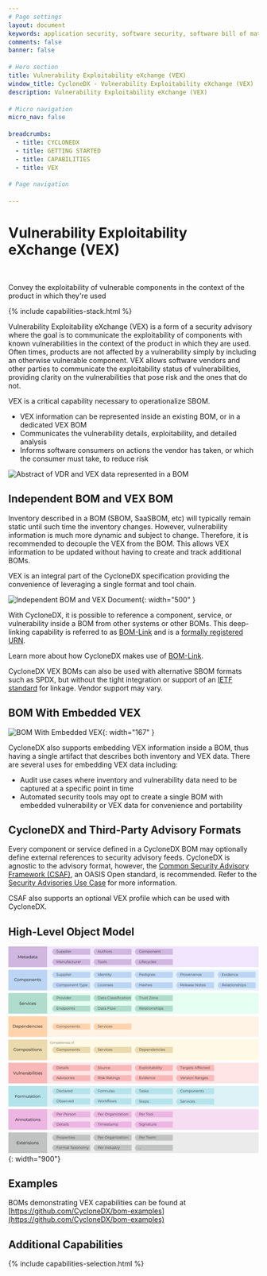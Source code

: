 ```yaml
---
# Page settings
layout: document
keywords: application security, software security, software bill of material, SBOM, BOM, HBOM, VEX, VDR, open source, supply chain, specification, spdx, license, package url, purl, cpe
comments: false
banner: false

# Hero section
title: Vulnerability Exploitability eXchange (VEX)
window_title: CycloneDX - Vulnerability Exploitability eXchange (VEX)
description: Vulnerability Exploitability eXchange (VEX)

# Micro navigation
micro_nav: false

breadcrumbs:
  - title: CYCLONEDX
  - title: GETTING STARTED
  - title: CAPABILITIES
  - title: VEX

# Page navigation
    
---
```


# Vulnerability Exploitability eXchange (VEX)

&nbsp;<!-- without this hack, the dropdown menu has issues due to h1 and h2 happening right after each other -->

<div id="capabilities-section">
<p class="large-quote">Convey the exploitability of vulnerable components in the context of the product in which they're used</p>
{% include capabilities-stack.html %}
</div>

Vulnerability Exploitability eXchange (VEX) is a form of a security advisory where the goal is to communicate the exploitability
of components with known vulnerabilities in the context of the product in which they are used. Often times, products 
are not affected by a vulnerability simply by including an otherwise vulnerable component. VEX allows software vendors 
and other parties to communicate the exploitability status of vulnerabilities, providing clarity on the vulnerabilities
that pose risk and the ones that do not.

VEX is a critical capability necessary to operationalize SBOM. 

- VEX information can be represented inside an existing BOM, or in a dedicated VEX BOM
- Communicates the vulnerability details, exploitability, and detailed analysis
- Informs software consumers on actions the vendor has taken, or which the consumer must take, to reduce risk

![Abstract of VDR and VEX data represented in a BOM](../../theme/assets/images/VDR+VEX-BOM-Cascade.svg)

## Independent BOM and VEX BOM
Inventory described in a BOM (SBOM, SaaSBOM, etc) will typically remain static until such time the inventory changes. 
However, vulnerability information is much more dynamic and subject to change. Therefore, it is recommended to decouple 
the VEX from the BOM. This allows VEX information to be updated without having to create and track additional BOMs.

VEX is an integral part of the CycloneDX specification providing the convenience of leveraging a single format and tool chain.

![Independent BOM and VEX Document](../../theme/assets/images/vexbom.svg){: width="500" }

With CycloneDX, it is possible to reference a component, service, or vulnerability inside a BOM from other systems or 
other BOMs. This deep-linking capability is referred to as [BOM-Link](../bomlink) and is a 
[formally registered URN](https://www.iana.org/assignments/urn-formal/cdx).

Learn more about how CycloneDX makes use of [BOM-Link](../bomlink).

CycloneDX VEX BOMs can also be used with alternative SBOM formats such as SPDX, but without the tight integration or
support of an [IETF standard](https://www.iana.org/assignments/urn-namespaces) for linkage. Vendor support may vary.

## BOM With Embedded VEX

![BOM With Embedded VEX](../../theme/assets/images/embedded-vex.svg){: width="167" }

CycloneDX also supports embedding VEX information inside a BOM, thus having a single artifact that describes both
inventory and VEX data. There are several uses for embedding VEX data including:

* Audit use cases where inventory and vulnerability data need to be captured at a specific point in time
* Automated security tools may opt to create a single BOM with embedded vulnerability or VEX data for convenience and portability

## CycloneDX and Third-Party Advisory Formats

Every component or service defined in a CycloneDX BOM may optionally define external references to security advisory 
feeds. CycloneDX is agnostic to the advisory format, however, the 
[Common Security Advisory Framework (CSAF)](https://www.oasis-open.org/committees/csaf), an OASIS Open standard, is 
recommended. Refer to the [Security Advisories Use Case](../../use-cases/#security-advisories) for more information.

CSAF also supports an optional VEX profile which can be used with CycloneDX.

## High-Level Object Model

![CycloneDX Object Model Swimlane](../../theme/assets/images/CycloneDX-Object-Model-Swimlane.svg){: width="900"}

## Examples

BOMs demonstrating VEX capabilities can be found at
[https://github.com/CycloneDX/bom-examples](https://github.com/CycloneDX/bom-examples)

## Additional Capabilities
{% include capabilities-selection.html %}
